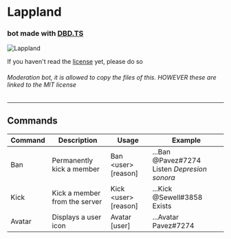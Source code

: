 # Lappland
### bot made with [DBD.TS](https://leref.github.io/dbd.ts/)

![Lappland](https://static.wikia.nocookie.net/mrfz/images/7/73/Lappland_Skin_1.png/revision/latest?cb=20200501183633)

If you haven't read the [license](https://github.com/Pavez7274/Lappland/blob/master/LICENSE.md) yet, please do so


###### Moderation bot, it is allowed to copy the files of this. HOWEVER these are linked to the MIT license

- - -

## Commands

| Command | Description | Usage | Example |
|---|---|---|---|
| Ban | Permanently kick a member | Ban <user\> [reason] | ...Ban @Pavez#7274 Listen *Depresion sonora* |
| Kick | Kick a member from the server | Kick <user\> [reason] | ...Kick @Sewell#3858 Exists |
| Avatar | Displays a user icon | Avatar [user] | ...Avatar Pavez#7274 |